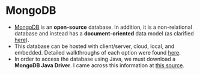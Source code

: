 # MongoDB

* [MongoDB](https://www.mongodb.com/) is an **open-source** database. In addition, it is a non-relational database and instead has a **document-oriented** data model (as clarified [here](https://phoenixnap.com/kb/cassandra-vs-mongodb)).
* This database can be hosted with client/server, cloud, local, and embedded. Detailed walkthroughs of each option were found [here](https://www.mongodb.com/developer/products/mongodb/5-different-ways-deploy-free-database-mongodb-atlas/).
* In order to access the database using Java, we must download a **MongoDB Java Driver**. I came across this information at [this source](https://www.mongodb.com/languages/java).
